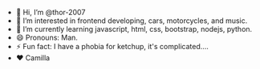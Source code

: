 - 👋 Hi, I’m @thor-2007
- 👀 I’m interested in frontend developing, cars, motorcycles, and music.
- 🌱 I’m currently learning javascript, html, css, bootstrap, nodejs, python.
- 😄 Pronouns: Man.
- ⚡ Fun fact: I have a phobia for ketchup, it's complicated....
- ❤️ Camilla

<!---
thor-2007/thor-2007 is a ✨ special ✨ repository because its `README.md` (this file) appears on your GitHub profile.
You can click the Preview link to take a look at your changes.
--->
